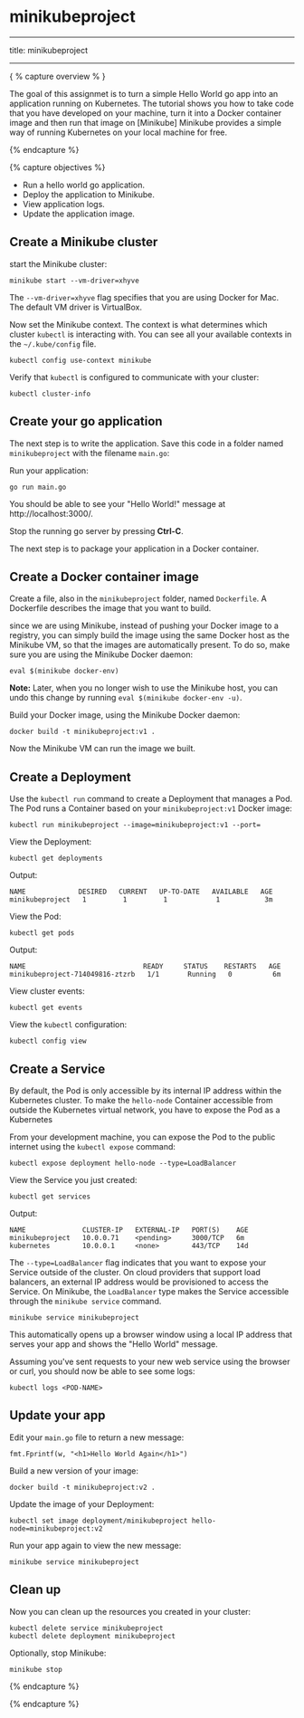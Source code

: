 # minikubeproject
 
---
title: minikubeproject

---

{ % capture overview % }

The goal of this assignmet is to turn a simple Hello World go app
into an application running on Kubernetes. The tutorial shows you how to
take code that you have developed on your machine, turn it into a Docker
container image and then run that image on [Minikube]
Minikube provides a simple way of running Kubernetes on your local machine for free.

{% endcapture %}

{% capture objectives %}

* Run a hello world go application.
* Deploy the application to Minikube.
* View application logs.
* Update the application image.



## Create a Minikube cluster

 start the Minikube cluster:

```shell
minikube start --vm-driver=xhyve
```

The `--vm-driver=xhyve` flag specifies that you are using Docker for Mac. The
default VM driver is VirtualBox.

Now set the Minikube context. The context is what determines which cluster
`kubectl` is interacting with. You can see all your available contexts in the
`~/.kube/config` file.

```shell
kubectl config use-context minikube
```

Verify that `kubectl` is configured to communicate with your cluster:

```shell
kubectl cluster-info
```

## Create your go application

The next step is to write the application. Save this code in a folder named `minikubeproject`
with the filename `main.go`:


Run your application:

```shell
go run main.go
```

You should be able to see your "Hello World!" message at http://localhost:3000/.

Stop the running go server by pressing **Ctrl-C**.

The next step is to package your application in a Docker container.

## Create a Docker container image

Create a file, also in the `minikubeproject` folder, named `Dockerfile`. A Dockerfile describes
the image that you want to build. 


since we are using Minikube, instead of pushing your Docker image to a
registry, you can simply build the image using the same Docker host as
the Minikube VM, so that the images are automatically present. To do so, make
sure you are using the Minikube Docker daemon:

```shell
eval $(minikube docker-env)
```

**Note:** Later, when you no longer wish to use the Minikube host, you can undo
this change by running `eval $(minikube docker-env -u)`.

Build your Docker image, using the Minikube Docker daemon:

```shell
docker build -t minikubeproject:v1 .
```
Now the Minikube VM can run the image we built.

## Create a Deployment

Use the `kubectl run` command to create a Deployment that manages a Pod. The
Pod runs a Container based on your `minikubeproject:v1` Docker image:

```shell
kubectl run minikubeproject --image=minikubeproject:v1 --port=
```

View the Deployment:


```shell
kubectl get deployments
```

Output:


```shell
NAME             DESIRED   CURRENT   UP-TO-DATE   AVAILABLE   AGE
minikubeproject   1         1         1            1           3m
```

View the Pod:


```shell
kubectl get pods
```

Output:


```shell
NAME                             READY     STATUS    RESTARTS   AGE
minikubeproject-714049816-ztzrb   1/1       Running   0          6m
```

View cluster events:

```shell
kubectl get events
```

View the `kubectl` configuration:

```shell
kubectl config view
```



## Create a Service

By default, the Pod is only accessible by its internal IP address within the
Kubernetes cluster. To make the `hello-node` Container accessible from outside the
Kubernetes virtual network, you have to expose the Pod as a
Kubernetes 

From your development machine, you can expose the Pod to the public internet
using the `kubectl expose` command:

```shell
kubectl expose deployment hello-node --type=LoadBalancer
```

View the Service you just created:

```shell
kubectl get services
```

Output:

```shell
NAME              CLUSTER-IP   EXTERNAL-IP   PORT(S)    AGE
minikubeproject   10.0.0.71    <pending>     3000/TCP   6m
kubernetes        10.0.0.1     <none>        443/TCP    14d
```

The `--type=LoadBalancer` flag indicates that you want to expose your Service
outside of the cluster. On cloud providers that support load balancers,
an external IP address would be provisioned to access the Service. On Minikube,
the `LoadBalancer` type makes the Service accessible through the `minikube service`
command.

```shell
minikube service minikubeproject
```

This automatically opens up a browser window using a local IP address that
serves your app and shows the "Hello World" message.

Assuming you've sent requests to your new web service using the browser or curl,
you should now be able to see some logs:

```shell
kubectl logs <POD-NAME>
```

## Update your app

Edit your `main.go` file to return a new message:

```golang
fmt.Fprintf(w, "<h1>Hello World Again</h1>")

```

Build a new version of your image:

```shell
docker build -t minikubeproject:v2 .
```

Update the image of your Deployment:

```shell
kubectl set image deployment/minikubeproject hello-node=minikubeproject:v2
```

Run your app again to view the new message:

```shell
minikube service minikubeproject
```

## Clean up

Now you can clean up the resources you created in your cluster:

```shell
kubectl delete service minikubeproject
kubectl delete deployment minikubeproject
```

Optionally, stop Minikube:

```shell
minikube stop
```

{% endcapture %}



{% endcapture %}

